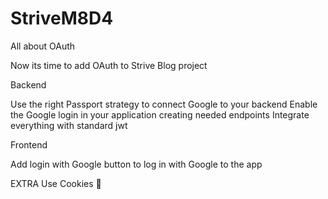 # StriveM8D4
All about OAuth
 

 Now its time to add OAuth to Strive Blog project

Backend

Use the right Passport strategy to connect Google to your backend
Enable the Google login in your application creating needed endpoints
Integrate everything with standard jwt


Frontend 

Add login with Google button to log in with Google to the app
 

EXTRA
Use Cookies 🍪